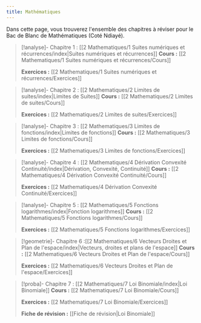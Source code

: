 ```yaml
---
title: Mathématiques
---
```

Dans cette page, vous trouverez l'ensemble des chapitres à réviser pour le Bac de Blanc de Mathématiques (Coté Ndiayé).


> [!analyse]- Chapitre 1 : [[2 Mathematiques/1 Suites numériques et récurrences/index|Suites numériques et récurrences]]
 > **Cours :** [[2 Mathematiques/1 Suites numériques et récurrences/Cours]]
 > 
 > **Exercices :** [[2 Mathematiques/1 Suites numériques et récurrences/Exercices]] 

> [!analyse]- Chapitre 2 : [[2 Mathematiques/2 Limites de suites/index|Limites de Suites]]
 > **Cours :** [[2 Mathematiques/2 Limites de suites/Cours]]
 > 
 > **Exercices :** [[2 Mathematiques/2 Limites de suites/Exercices]]

> [!analyse]- Chapitre 3 : [[2 Mathematiques/3 Limites de fonctions/index|Limites de fonctions]]
 > **Cours :** [[2 Mathematiques/3 Limites de fonctions/Cours]]
 > 
 > **Exercices :** [[2 Mathematiques/3 Limites de fonctions/Exercices]]

> [!analyse]- Chapitre 4 : [[2 Mathematiques/4 Dérivation Convexité Continuité/index|Dérivation, Convexité, Continuité]]
 > **Cours :** [[2 Mathematiques/4 Dérivation Convexité Continuité/Cours]]
 > 
 > **Exercices :** [[2 Mathematiques/4 Dérivation Convexité Continuité/Exercices]]

> [!analyse]- Chapitre 5 : [[2 Mathematiques/5 Fonctions logarithmes/index|Fonction logarithmes]]
 > **Cours :** [[2 Mathematiques/5 Fonctions logarithmes/Cours]]
 > 
 > **Exercices :** [[2 Mathematiques/5 Fonctions logarithmes/Exercices]]

> [!geometrie]- Chapitre 6 :[[2 Mathematiques/6 Vecteurs Droites et Plan de l'espace/index|Vecteurs, droites et plans de l'espace]]
 > **Cours :** [[2 Mathematiques/6 Vecteurs Droites et Plan de l'espace/Cours]]
 > 
 > **Exercices :** [[2 Mathematiques/6 Vecteurs Droites et Plan de l'espace/Exercices]] 

> [!proba]- Chapitre 7 : [[2 Mathematiques/7 Loi Binomiale/index|Loi Binomiale]]
 > **Cours :** [[2 Mathematiques/7 Loi Binomiale/Cours]]
 > 
 > **Exercices :** [[2 Mathematiques/7 Loi Binomiale/Exercices]]
 > 
 > **Fiche de révision :** [[Fiche de révision|Loi Binomiale]]
 >  